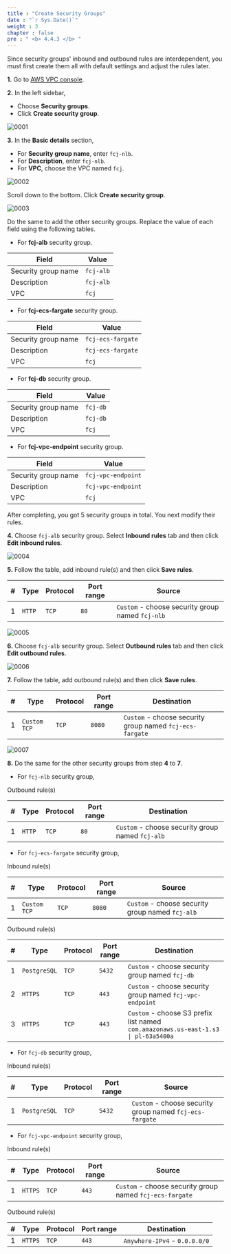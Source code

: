 ```yaml
---
title : "Create Security Groups"
date : "`r Sys.Date()`"
weight : 3
chapter : false
pre : " <b> 4.4.3 </b> "
---
```


Since security groups' inbound and outbound rules are interdependent, you must first create them all with default settings and adjust the rules later.

**1.** Go to [AWS VPC console](https://console.aws.amazon.com/vpc/).

**2.** In the left sidebar,

- Choose **Security groups**.
- Click **Create security group**.

![0001](/images/4/4/3/0001.svg?featherlight=false&width=100pc)

**3.** In the **Basic details** section,
- For **Security group name**, enter `fcj-nlb`.
- For **Description**, enter `fcj-nlb`.
- For **VPC**, choose the VPC named `fcj`.
  
![0002](/images/4/4/3/0002.svg?featherlight=false&width=100pc)

Scroll down to the bottom. Click **Create security group**.

![0003](/images/4/4/3/0003.svg?featherlight=false&width=100pc)

Do the same to add the other security groups. Replace the value of each field using the following tables.

- For **fcj-alb** security group. 

| Field   |      Value      |
|----------|-------------|
| Security group name |  `fcj-alb` |
| Description |    `fcj-alb`   |
| VPC | `fcj` |

- For **fcj-ecs-fargate** security group. 

| Field   |      Value      |
|----------|-------------|
| Security group name |  `fcj-ecs-fargate` |
| Description |    `fcj-ecs-fargate`   |
| VPC | `fcj` |

- For **fcj-db** security group. 

| Field   |      Value      |
|----------|-------------|
| Security group name |  `fcj-db` |
| Description |    `fcj-db`   |
| VPC | `fcj` |

- For **fcj-vpc-endpoint** security group. 

| Field   |      Value      |
|----------|-------------|
| Security group name |  `fcj-vpc-endpoint` |
| Description |    `fcj-vpc-endpoint`   |
| VPC | `fcj` |

After completing, you got 5 security groups in total. You next modify their rules.

**4.** Choose `fcj-alb` security group. Select **Inbound rules** tab and then click **Edit inbound rules**.

![0004](/images/4/4/3/0004.svg?featherlight=false&width=100pc)

**5.** Follow the table, add inbound rule(s) and then click **Save rules**.

| #   |      Type      | Protocol | Port range | Source |
|----------|-------------|-------------|-------------|-------------|
| 1 |  `HTTP` | `TCP` | `80` | `Custom` - choose security group named `fcj-nlb` |

![0005](/images/4/4/3/0005.svg?featherlight=false&width=100pc)

**6.** Choose `fcj-alb` security group. Select **Outbound rules** tab and then click **Edit outbound rules**.

![0006](/images/4/4/3/0006.svg?featherlight=false&width=100pc)

**7.** Follow the table, add outbound rule(s) and then click **Save rules**.

| #   |      Type      | Protocol | Port range | Destination |
|----------|-------------|-------------|-------------|-------------|
| 1 |  `Custom TCP` | `TCP` | `8080` | `Custom` - choose security group named `fcj-ecs-fargate` |

![0007](/images/4/4/3/0007.svg?featherlight=false&width=100pc)

**8.** Do the same for the other security groups from step **4** to **7**.

- For `fcj-nlb` security group,

Outbound rule(s) 

| #   |      Type      | Protocol | Port range | Destination |
|----------|-------------|-------------|-------------|-------------|
| 1 |  `HTTP` | `TCP` | `80` | `Custom` - choose security group named `fcj-alb` |


- For `fcj-ecs-fargate` security group,

Inbound rule(s) 

| #   |      Type      | Protocol | Port range | Source |
|----------|-------------|-------------|-------------|-------------|
| 1 |  `Custom TCP` | `TCP` | `8080` | `Custom` - choose security group named `fcj-alb` |

Outbound rule(s) 

| #   |      Type      | Protocol | Port range | Destination |
|----------|-------------|-------------|-------------|-------------|
| 1 |  `PostgreSQL` | `TCP` | `5432` | `Custom` - choose security group named `fcj-db` |
| 2 |  `HTTPS` | `TCP` | `443` | `Custom` - choose security group named `fcj-vpc-endpoint` |
| 3 |  `HTTPS` | `TCP` | `443` | `Custom` - choose S3 prefix list named `com.amazonaws.us-east-1.s3 \| pl-63a5400a` |

- For `fcj-db` security group,

Inbound rule(s) 

| #   |      Type      | Protocol | Port range | Source |
|----------|-------------|-------------|-------------|-------------|
| 1 |  `PostgreSQL` | `TCP` | `5432` | `Custom` - choose security group named `fcj-ecs-fargate` |

- For `fcj-vpc-endpoint` security group,

Inbound rule(s) 

| #   |      Type      | Protocol | Port range | Source |
|----------|-------------|-------------|-------------|-------------|
| 1 |  `HTTPS` | `TCP` | `443` | `Custom` - choose security group named `fcj-ecs-fargate` |

Outbound rule(s) 

| #   |      Type      | Protocol | Port range | Destination |
|----------|-------------|-------------|-------------|-------------|
| 1 |  `HTTPS` | `TCP` | `443` | `Anywhere-IPv4` - `0.0.0.0/0` |



